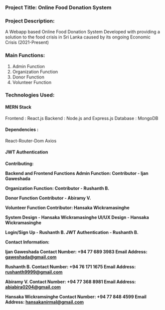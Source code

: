 <h3>Project Title: Online Food Donation System</h3>

<h3>Project Description:</h3>
<p>A Webapp based Online Food Donation System Developed with providing a solution to the food crisis in Sri Lanka caused by its ongoing Economic Crisis (2021-Present)</p>

<h3>Main Functions:</h3>

1) Admin Function
2) Organization Function
3) Donor Function
4) Volunteer Function

<h3>Technologies Used:</h3>

<h4>MERN Stack</h4>
	Frontend : React.js
	Backend : Node.js and Express.js
	Database : MongoDB

<h4>Dependencies :</h4> 
	React-Router-Dom
	Axios

<h4>JWT Authentication<h4>


Contributing:

Backend and Frontend Functions
Admin Function: 
Contributor - Ijan Gaweshada

Organization Function:
Contributor - Rushanth B.

Donor Function
Contributor - Abiramy V.

Volunteer Function
Contributor: Hansaka Wickramasinghe


System Design - Hansaka Wickramasinghe
UI/UX Design - Hansaka Wickramasinghe

Login/Sign Up - Rushanth B.
JWT Authentication - Rushanth B.


Contact Information:

Ijan Gaweshada
Contact Number: +94 77 689 3983
Email Address: gaweshada@gmail.com

Rushanth B.
Contact Number: +94 76 171 1675
Email Address: rushanth9999@gmail.com

Abiramy V.
Contact Number: +94 77 368 8981
Email Address: abiabira0204@gmail.com

Hansaka Wickramsinghe
Contact Number: +94 77 848 4599
Email Address: hansakanirmal@gmail.com
